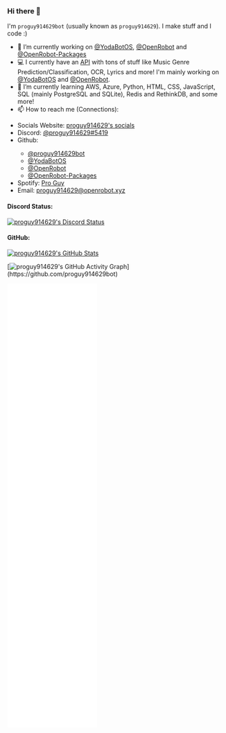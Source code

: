 ### Hi there 👋

I'm `proguy914629bot` (usually known as `proguy914629`). I make stuff and I code :)

- 🔭 I’m currently working on <a href="https://github.com/YodaBotOS">@YodaBotOS</a>, <a href="https://github.com/OpenRobot">@OpenRobot</a> and <a href="https://github.com/OpenRobot-Packages">@OpenRobot-Packages</a>
- 💻 I currently have an <a href="https://api.yodabot.xyz">API</a> with tons of stuff like Music Genre Prediction/Classification, OCR, Lyrics and more! I'm mainly working on <a href="https://github.com/YodaBotOS">@YodaBotOS</a> and <a href="https://github.com/OpenRobot">@OpenRobot</a>.
- 🌱 I’m currently learning AWS, Azure, Python, HTML, CSS, JavaScript, SQL (mainly PostgreSQL and SQLite), Redis and RethinkDB, and some more!
- 📫 How to reach me (Connections):
<ul>
    <li>Socials Website: <a href="https://socials.proguy.me">proguy914629's socials</a></li>
    <li>Discord: <a href="https://discord.com/users/699839134709317642">@proguy914629#5419</a></li>
    <li>Github:</li>
    <ul>
        <li><a href="https://github.com/proguy914629bot">@proguy914629bot</a></li>
        <li><a href="https://github.com/YodaBotOS">@YodaBotOS</a></li>
        <li><a href="https://github.com/OpenRobot">@OpenRobot</a></li>
        <li><a href="https://github.com/OpenRobot-Packages">@OpenRobot-Packages</a></li>
    </ul>
    <li>Spotify: <a href="https://open.spotify.com/user/6y2ajg5jz63w0g00jtl82eizu">Pro Guy</a></li>
    <li>Email: <a href="mailto:proguy@proguy.me">proguy914629@openrobot.xyz</a></li>
</ul>

#### Discord Status:
[![proguy914629's Discord Status](https://discord-profile-status.proguy914629.workers.dev)](https://discord.com/users/699839134709317642)

#### GitHub:
[![proguy914629's GitHub Stats](https://github-readme-stats.vercel.app/api?username=proguy914629bot&show_icons=true&theme=tokyonight&count_private=true&show_icons=true)](https://github.com/proguy914629bot)

[![proguy914629's GitHub Activity Graph](https://activity-graph.herokuapp.com/graph?username=proguy914629bot&bg_color=0D1116&color=38B6FF&line=38B6FF&point=FFFFFF&hide_border=true&custom_title=proguy914629%27s%20Contributions:)](https://github.com/proguy914629bot)

[![proguy914629's GitHub Metrics](https://github.com/proguy914629bot/proguy914629bot/blob/main/github-metrics.svg)](https://github.com/proguy914629bot)
